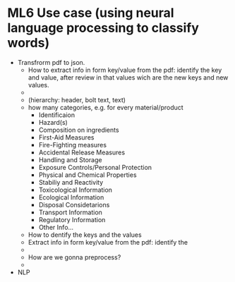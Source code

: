 # ML6 Use case (using neural language processing to classify words)
- Transfrorm pdf to json.
  - How to extract info in form key/value from the pdf: identify the key and value, after review in that values wich are the new keys and new values.
  - 
  - (hierarchy: header, bolt text, text)  
  - how many categories, e.g.  for every material/product 
    - Identificaion
    - Hazard(s)
    - Composition on ingredients
    - First-Aid Measures
    - Fire-Fighting measures
    - Accidental Release Measures
    - Handling and Storage
    - Exposure Controls/Personal Protection
    - Physical and Chemical Properties
    - Stabiliy and Reactivity
    - Toxicological Information
    - Ecological Information
    - Disposal Considetarions
    - Transport Information
    - Regulatory Information
    - Other Info...
  - How to dentify the keys and the values
  -  Extract info in form key/value from the pdf: identify the 
  -  
  - How are we gonna preprocess?
  - 
- NLP 

